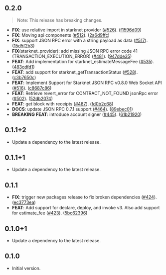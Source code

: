 ## 0.2.0

> Note: This release has breaking changes.

 - **FIX**: use relative import in starknet provider ([#526](https://github.com/focustree/starknet.dart/issues/526)). ([f1596d09](https://github.com/focustree/starknet.dart/commit/f1596d09411e20333ac9ac76a264f0868dfb26a6))
 - **FIX**: Moving api components ([#512](https://github.com/focustree/starknet.dart/issues/512)). ([2a6d9ffc](https://github.com/focustree/starknet.dart/commit/2a6d9ffc5b07868b0ba723630e670f90c079cb03))
 - **FIX**: support JSON RPC error with a string payload as data  ([#517](https://github.com/focustree/starknet.dart/issues/517)). ([15d5f2b3](https://github.com/focustree/starknet.dart/commit/15d5f2b3ca70b938dd21793c021b93af260982b0))
 - **FIX**(starknet_provider): add missing JSON RPC error code 41 (TRANSACTION_EXECUTION_ERROR) ([#481](https://github.com/focustree/starknet.dart/issues/481)). ([947dde35](https://github.com/focustree/starknet.dart/commit/947dde35226472c90a75ba9484f24b9702c8e79d))
 - **FEAT**: Add implementation for starknet_estimateMessageFee ([#535](https://github.com/focustree/starknet.dart/issues/535)). ([483cdfd1](https://github.com/focustree/starknet.dart/commit/483cdfd13fc5e30bea74f56249bfb1dfcaa5b999))
 - **FEAT**: add support for starknet_getTransactionStatus ([#528](https://github.com/focustree/starknet.dart/issues/528)). ([c3b7650c](https://github.com/focustree/starknet.dart/commit/c3b7650c5780441893ae1f98f15a4617f2e3da59))
 - **FEAT**: Implement Support for Starknet JSON RPC v0.8.0 Web Socket API ([#516](https://github.com/focustree/starknet.dart/issues/516)). ([c8687c86](https://github.com/focustree/starknet.dart/commit/c8687c86bf5f9a4cbd2ec3cf67357c06f25040b8))
 - **FEAT**: Retrieve revert_error for CONTRACT_NOT_FOUND jsonRpc error ([#502](https://github.com/focustree/starknet.dart/issues/502)). ([52db2074](https://github.com/focustree/starknet.dart/commit/52db20741c883cf8874278d39550c491ecb28d38))
 - **FEAT**: get block with receipts ([#487](https://github.com/focustree/starknet.dart/issues/487)). ([fd0b2c68](https://github.com/focustree/starknet.dart/commit/fd0b2c6830ba4d8fb0c109dd635e6e559b0f066c))
 - **DOCS**: update JSON RPC 0.7.1 support ([#464](https://github.com/focustree/starknet.dart/issues/464)). ([89ebec01](https://github.com/focustree/starknet.dart/commit/89ebec0159edfa63912aa14a7eefb3dc8fb1068b))
 - **BREAKING** **FEAT**: introduce account signer ([#445](https://github.com/focustree/starknet.dart/issues/445)). ([61b21920](https://github.com/focustree/starknet.dart/commit/61b219202b4730269465da4078806bcbb732dd44))

## 0.1.1+2

 - Update a dependency to the latest release.

## 0.1.1+1

 - Update a dependency to the latest release.

## 0.1.1

 - **FIX**: trigger new packages release to fix broken dependencies ([#424](https://github.com/focustree/starknet.dart/issues/424)). ([ec3773ea](https://github.com/focustree/starknet.dart/commit/ec3773ea7a2725f4c30b641e86699bcec0eba2c0))
 - **FEAT**: Add support for declare, deploy, and invoke v3. Also add support for estimate_fee ([#423](https://github.com/focustree/starknet.dart/issues/423)). ([5bc62396](https://github.com/focustree/starknet.dart/commit/5bc62396864ec1b93faf31636532407088434025))

## 0.1.0+1

 - Update a dependency to the latest release.

## 0.1.0

- Initial version.
